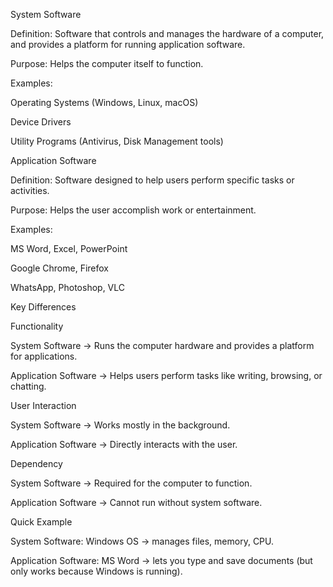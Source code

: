 System Software

Definition: Software that controls and manages the hardware of a computer, and provides a platform for running application software.

Purpose: Helps the computer itself to function.

Examples:

Operating Systems (Windows, Linux, macOS)

Device Drivers

Utility Programs (Antivirus, Disk Management tools)

Application Software

Definition: Software designed to help users perform specific tasks or activities.

Purpose: Helps the user accomplish work or entertainment.

Examples:

MS Word, Excel, PowerPoint

Google Chrome, Firefox

WhatsApp, Photoshop, VLC

Key Differences

Functionality

System Software → Runs the computer hardware and provides a platform for applications.

Application Software → Helps users perform tasks like writing, browsing, or chatting.

User Interaction

System Software → Works mostly in the background.

Application Software → Directly interacts with the user.

Dependency

System Software → Required for the computer to function.

Application Software → Cannot run without system software.

Quick Example

System Software: Windows OS → manages files, memory, CPU.

Application Software: MS Word → lets you type and save documents (but only works because Windows is running).